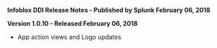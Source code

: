 **Infoblox DDI Release Notes - Published by Splunk February 06, 2018**


**Version 1.0.10 - Released February 06, 2018**

* App action views and Logo updates
